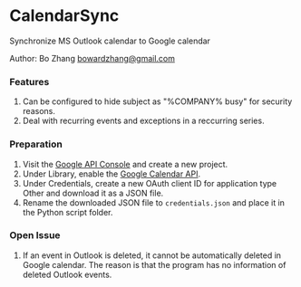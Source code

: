 # CalendarSync
Synchronize MS Outlook calendar to Google calendar

Author: Bo Zhang <bowardzhang@gmail.com>

### Features
1. Can be configured to hide subject as "%COMPANY% busy" for security reasons.
2. Deal with recurring events and exceptions in a reccurring series.

### Preparation
1.  Visit the [Google API Console](https://console.developers.google.com/) and create a new project.
2.  Under Library, enable the  [Google Calendar API](https://console.developers.google.com/apis/api/calendar-json.googleapis.com/overview).
3.  Under Credentials, create a new OAuth client ID for application type Other and download it as a JSON file.
4.  Rename the downloaded JSON file to  `credentials.json`  and place it in the Python script folder.

### Open Issue
1. If an event in Outlook is deleted, it cannot be automatically deleted in Google calendar. The reason is that the program has no information of deleted Outlook events.
